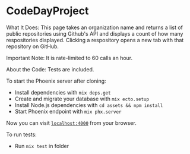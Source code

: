 # CodeDayProject

What It Does: This page takes an organization name and returns a list of public repositories using Github's API and displays a count of how many respositories displayed. Clicking a respository opens a new tab with that repository on GitHub.

Important Note: It is rate-limited to 60 calls an hour.

About the Code: Tests are included.

To start the Phoenix server after cloning:

  * Install dependencies with `mix deps.get`
  * Create and migrate your database with `mix ecto.setup`
  * Install Node.js dependencies with `cd assets && npm install`
  * Start Phoenix endpoint with `mix phx.server`

Now you can visit [`localhost:4000`](http://localhost:4000) from your browser.

To run tests:

  * Run `mix test` in folder
